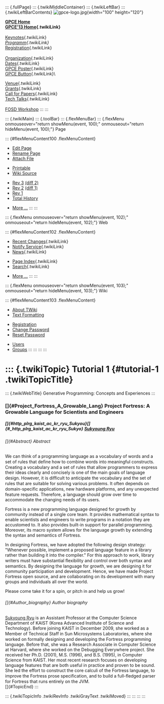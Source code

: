 ::: {.fullPage}
::: {.twikiMiddleContainer}
::: {.twikiLeftBar}
::: {.twikiLeftBarContents}
![gpce-logo.jpg](../pub/GPCE13/WebLeftBar/gpce-logo.jpg){width="100"
height="120"}

**[GPCE Home](http://program-transformation.org/Gpce)**\
**[GPCE\'13 Home](WebHome){.twikiLink}**\
\
[Keynotes](KeynoteSpeakers){.twikiLink}\
*[Programm](ConferenceProgram){.twikiLink}*\
[Registration](GpceRegistration){.twikiLink}\
\
[Organization](ConferenceOrganization){.twikiLink}\
[Dates](ImportantDates){.twikiLink}\
[GPCE Poster](Poster){.twikiLink}\
[GPCE Button](Banner){.twikiLink}\

[Venue](ConferenceVenue){.twikiLink}\
[Grants](Grants){.twikiLink}\
[Call for Papers](CallForPapers){.twikiLink}\
[Tech Talks](CallForTechTalks){.twikiLink}\
\
[FOSD Workshop](http://fosd.net/2013)
:::
:::

::: {.twikiMain}
::: {.toolBar}
::: {.flexMenuBar}
::: {.flexMenu onmouseover="return showMenu(event, 100);" onmouseout="return hideMenu(event, 100);"}
Page

::: {#flexMenuContent100 .flexMenuContent}
-   [Edit
    Page](http://www.program-transformation.org/edit/GPCE13/Tutorial1ProjectFortress?t=1536828847)
-   [Rename
    Page](http://www.program-transformation.org/rename/GPCE13/Tutorial1ProjectFortress)
-   [Attach
    File](http://www.program-transformation.org/attach/GPCE13/Tutorial1ProjectFortress)

<!-- -->

-   [Printable](http://www.program-transformation.org/view/GPCE13/Tutorial1ProjectFortress?skin=print.pattern)
-   [Wiki
    Source](http://www.program-transformation.org/view/GPCE13/Tutorial1ProjectFortress?skin=text&raw=on&contenttype=text/plain)

<!-- -->

-   [Rev
    3](http://www.program-transformation.org/view/GPCE13/Tutorial1ProjectFortress?rev=1.3)
    [(diff 2)](http://www.program-transformation.org/rdiff/GPCE13/Tutorial1ProjectFortress?rev1=1.3&rev2=1.2)
-   [Rev
    2](http://www.program-transformation.org/view/GPCE13/Tutorial1ProjectFortress?rev=1.2)
    [(diff 1)](http://www.program-transformation.org/rdiff/GPCE13/Tutorial1ProjectFortress?rev1=1.2&rev2=1.1)
-   [Rev
    1](http://www.program-transformation.org/view/GPCE13/Tutorial1ProjectFortress?rev=1.1)
-   [Total
    History](http://www.program-transformation.org/rdiff/GPCE13/Tutorial1ProjectFortress)

<!-- -->

-   [More
    \...](http://www.program-transformation.org/oops/GPCE13/Tutorial1ProjectFortress?template=oopsmore&param1=1.3&param2=1.3)
:::
:::

::: {.flexMenu onmouseover="return showMenu(event, 102);" onmouseout="return hideMenu(event, 102);"}
Web

::: {#flexMenuContent102 .flexMenuContent}
-   [Recent Changes](WebChanges){.twikiLink}
-   [Notify Service](WebNotify){.twikiLink}
-   [News](WebNews){.twikiLink}

<!-- -->

-   [Page Index](WebIndex){.twikiLink}
-   [Search](WebSearch){.twikiLink}

<!-- -->

-   [More
    \...](http://www.program-transformation.org/oops/GPCE13/Tutorial1ProjectFortress?template=oopsmore&param1=1.3&param2=1.3)
:::
:::

::: {.flexMenu onmouseover="return showMenu(event, 103);" onmouseout="return hideMenu(event, 103);"}
Wiki

::: {#flexMenuContent103 .flexMenuContent}
-   [About
    TWiki](http://www.program-transformation.org/view/TWiki/WebHome)
-   [Text
    Formatting](http://www.program-transformation.org/view/TWiki/TextFormattingRules)

<!-- -->

-   [Registration](http://www.program-transformation.org/view/TWiki/TWikiRegistration)
-   [Change
    Password](http://www.program-transformation.org/view/TWiki/ChangePassword)
-   [Reset
    Password](http://www.program-transformation.org/view/TWiki/ResetPassword)

<!-- -->

-   [Users](http://www.program-transformation.org/view/Main/TWikiUsers)
-   [Groups](http://www.program-transformation.org/view/Main/TWikiGroups)
:::
:::
:::
:::

::: {.twikiTopic}
Tutorial 1 {#tutorial-1 .twikiTopicTitle}
==========

::: {.twikiWebTitle}
Generative Programming: Concepts and Experiences
:::

### []{#Project_Fortress_A_Growable_Lang} Project Fortress: A Growable Language for Scientists and Engineers

##### []{#http_plrg_kaist_ac_kr_ryu_Sukyou}[]{#_http_plrg_kaist_ac_kr_ryu_Sukyo} [Sukyoung Ryu](http://plrg.kaist.ac.kr/ryu)

###### []{#Abstract} Abstract

We can think of a programming language as a vocabulary of words and a
set of rules that deﬁne how to combine words into meaningful constructs.
Creating a vocabulary and a set of rules that allow programmers to
express their ideas clearly and concisely is one of the main goals of
language design. However, it is diﬃcult to anticipate the vocabulary and
the set of rules that are suitable for solving various problems. It
often depends on domain-speciﬁc applications, new hardware platforms,
and any unexpected feature requests. Therefore, a language should grow
over time to accommodate the changing needs of its users.

Fortress is a new programming language designed for growth by community
instead of a single core team. It provides mathematical syntax to enable
scientists and engineers to write programs in a notation they are
accustomed to. It also provides built-in support for parallel
programming. Moreover, its macro system allows for the language growth
by extending the syntax and semantics of Fortress.

In designing Fortress, we have adopted the following design strategy:
"Whenever possible, implement a proposed language feature in a library
rather than building it into the compiler." For this approach to work,
library writers must have substantial ﬂexibility and control over both
syntax and semantics. By designing the language for growth, we are
designing it for community participation and development. Hence, we have
made Project Fortress open source, and are collaborating on its
development with many groups and individuals all over the world.

Please come take it for a spin, or pitch in and help us grow!

###### []{#Author_biography} Author biography

[Sukyoung Ryu](http://plrg.kaist.ac.kr/ryu) is an Assistant Professor at
the Computer Science Department of KAIST (Korea Advanced Institute of
Science and Technology). Before joining KAIST in December 2009, she
worked as a Member of Technical Staﬀ in Sun Microsystems Laboratories,
where she worked on formally designing and developing the Fortress
programming language. Before that, she was a Research Associate in
Computer Science at Harvard, where she worked on the Debugging
Everywhere project. She received her Ph.D. (2001), M.S. (1996), and B.S.
(1995), in Computer Science from KAIST. Her most recent research focuses
on developing language features that are both useful in practice and
proven to be sound. She led the effort to construct the core calculi of
the Fortress language, to improve the Fortress prose speciﬁcation, and
to build a full-ﬂedged parser for Fortress that runs entirely on the
JVM.\
[]{#TopicEnd}
:::

::: {.twikiTopicInfo .twikiRevInfo .twikiGrayText .twikiMoved}
:::
:::
:::
:::
